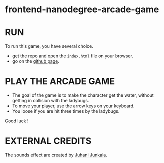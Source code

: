frontend-nanodegree-arcade-game
===============================
# RUN
To run this game, you have several choice. 
- get the repo and open the `index.html` file on your browser.
- go on the [github page](https://sfromentarius.github.io/arcade-game-fend-nanodegree/).

# PLAY THE ARCADE GAME
- The goal of the game is to make the character get the water, without getting in collision with the ladybugs.
- To move your player, use the arrow keys on your keyboard.
- You loose if you are hit three times by the ladybugs.

Good luck !

# EXTERNAL CREDITS
The sounds effect are created by [Juhani Junkala](https://juhanijunkala.com/).
